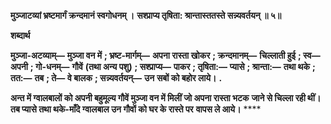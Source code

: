 **मुञ्जाटव्यां भ्रष्टमार्गं क्रन्दमानं स्वगोधनम् ।** **सश्प्राप्य तृषिता: श्रान्तास्ततस्ते सन्न्यवर्तयन् ॥ ५॥** 

**शब्दार्थ** 

**मुञ्जा-अटव्याम्—** **मुञ्जा वन में** **; भ्रष्ट-मार्गम्—** **अपना रास्ता खोकर** **; क्रन्दमानम्—** **चिल्लाती हुई** **; स्व—** **अपनी** **; गो-धनम्—** **गौवें** **(तथा अन्य पशु)** **; सश्प्राप्य—** **पाकर** **; तृषिता:—** **प्यासे** **; श्रान्ता:—** **तथा थके** **; तत:—** **तब** **; ते—** **वे बालक** **; सन्न्यवर्तयन्—** **उन** **सबों को बहोर लाये।** **.** 

**अन्त में ग्वालबालों को अपनी बहुमूल्य गौवें मुञ्जा वन में मिलीं जो अपना रास्ता भटक** **जाने से चिल्ला रही थीं। तब प्यासे तथा थके-माँदे ग्वालबाल उन गौवों को घर के रास्ते पर** **वापस ले आये।** **** 